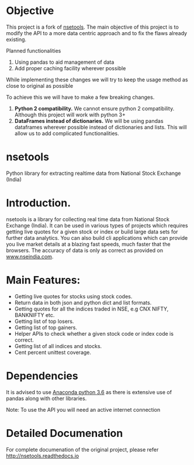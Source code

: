 # Objective

This project is a fork of [nsetools](https://github.com/vsjha18/nsetools). The main objective of this project is to modify the API to a more data centric approach and to fix the flaws already existing.

Planned functionalities

1. Using pandas to aid management of data
2. Add proper caching facility wherever possible

While implementing these changes we will try to keep the usage method as close to original as possible

To achieve this we will have to make a few breaking changes.

1. **Python 2 compatibility.** We cannot ensure python 2 compatibility. Although this project will work with python 3+
2. **DataFrames instead of dictionaries.** We will be using pandas dataframes wherever possible instead of dictionaries and lists. This will allow us to add complicated functionalities.

nsetools
========

Python library for extracting realtime data from National Stock Exchange (India)

Introduction.
============

nsetools is a library for collecting real time data from National Stock Exchange (India). It can be used in various types of projects which requires getting live quotes for a given stock or index or build large data sets for further data analytics. You can also build cli applications which can provide you live market details at a blazing fast speeds, much faster that the browsers. The accuracy of data is only as correct as provided on www.nseindia.com.

Main Features:
=============

* Getting live quotes for stocks using stock codes.
* Return data in both json and python dict and list formats.
* Getting quotes for all the indices traded in NSE, e.g CNX NIFTY, BANKNIFTY etc.
* Getting list of top losers.
* Getting list of top gainers.
* Helper APIs to check whether a given stock code or index code is correct.
* Getting list of all indices and stocks.
* Cent percent unittest coverage.

Dependencies
=============
It is advised to use [Anaconda python 3.6](https://www.anaconda.com/download/) as there is extensive use of pandas along with other libraries.

Note: To use the API you will need an active internet connection

Detailed Documenation 
=====================

For complete documenation of the  original project, please refer http://nsetools.readthedocs.io